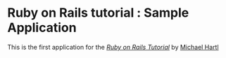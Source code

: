 # Ruby on Rails tutorial : Sample Application

This is the first application for the 
[*Ruby on Rails Tutorial*](http://railstutorial.jp/)
by [Michael Hartl](http://michaelhartl.com/)
